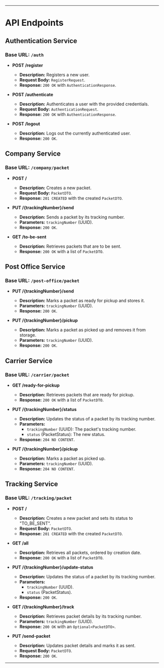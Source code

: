 
---

# API Endpoints

## Authentication Service
### Base URL: `/auth`

- **POST /register**
  - **Description:** Registers a new user.
  - **Request Body:** `RegisterRequest`.
  - **Response:** `200 OK` with `AuthenticationResponse`.

- **POST /authenticate**
  - **Description:** Authenticates a user with the provided credentials.
  - **Request Body:** `AuthenticationRequest`.
  - **Response:** `200 OK` with `AuthenticationResponse`.

- **POST /logout**
  - **Description:** Logs out the currently authenticated user.
  - **Response:** `200 OK`.

## Company Service
### Base URL: `/company/packet`

- **POST /**
    - **Description:** Creates a new packet.
    - **Request Body:** `PacketDTO`.
    - **Response:** `201 CREATED` with the created `PacketDTO`.

- **PUT /{trackingNumber}/send**
    - **Description:** Sends a packet by its tracking number.
    - **Parameters:** `trackingNumber` (UUID).
    - **Response:** `200 OK`.

- **GET /to-be-sent**
    - **Description:** Retrieves packets that are to be sent.
    - **Response:** `200 OK` with a list of `PacketDTO`.

## Post Office Service
### Base URL: `/post-office/packet`

- **PUT /{trackingNumber}/send**
    - **Description:** Marks a packet as ready for pickup and stores it.
    - **Parameters:** `trackingNumber` (UUID).
    - **Response:** `200 OK`.

- **PUT /{trackingNumber}/pickup**
    - **Description:** Marks a packet as picked up and removes it from storage.
    - **Parameters:** `trackingNumber` (UUID).
    - **Response:** `200 OK`.

## Carrier Service
### Base URL: `/carrier/packet`

- **GET /ready-for-pickup**
    - **Description:** Retrieves packets that are ready for pickup.
    - **Response:** `200 OK` with a list of `PacketDTO`.

- **PUT /{trackingNumber}/status**
    - **Description:** Updates the status of a packet by its tracking number.
    - **Parameters:**
        - `trackingNumber` (UUID): The packet's tracking number.
        - `status` (PacketStatus): The new status.
    - **Response:** `204 NO CONTENT`.

- **PUT /{trackingNumber}/pickup**
    - **Description:** Marks a packet as picked up.
    - **Parameters:** `trackingNumber` (UUID).
    - **Response:** `204 NO CONTENT`.

## Tracking Service
### Base URL: `/tracking/packet`

- **POST /**
    - **Description:** Creates a new packet and sets its status to "TO_BE_SENT".
    - **Request Body:** `PacketDTO`.
    - **Response:** `201 CREATED` with the created `PacketDTO`.

- **GET /all**
    - **Description:** Retrieves all packets, ordered by creation date.
    - **Response:** `200 OK` with a list of `PacketDTO`.

- **PUT /{trackingNumber}/update-status**
    - **Description:** Updates the status of a packet by its tracking number.
    - **Parameters:**
        - `trackingNumber` (UUID).
        - `status` (PacketStatus).
    - **Response:** `200 OK`.

- **GET /{trackingNumber}/track**
    - **Description:** Retrieves packet details by its tracking number.
    - **Parameters:** `trackingNumber` (UUID).
    - **Response:** `200 OK` with an `Optional<PacketDTO>`.

- **PUT /send-packet**
    - **Description:** Updates packet details and marks it as sent.
    - **Request Body:** `PacketDTO`.
    - **Response:** `200 OK`.

---